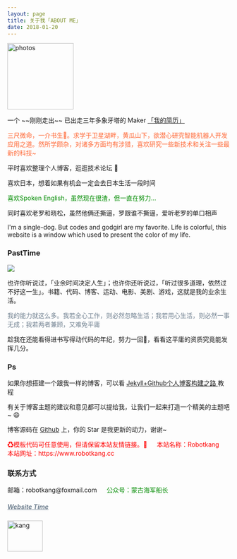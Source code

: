 ```yaml
---
layout: page
title: 关于我「ABOUT ME」 
date: 2018-01-20
---
```

<a href="/photos/" target="_blank"><img src="https://robotkang-1257995526.cos.ap-chengdu.myqcloud.com/%E5%A4%A9%E7%AD%96.png" width="150" height="150" alt="photos"/></a>

<p>
一个 ~~刚刚走出~~ 已出走三年多象牙塔的 Maker <a href="/Mr.Kang_Developer/" target="_blank"> 「我的简历」 </a>    
 


<div style="color:#FF6633">
<p>	三尺微命，一介书生🧒。求学于卫星湖畔，黄瓜山下，欲潜心研究智能机器人开发应用之道。然所学颇杂，对诸多方面均有涉猎，喜欢研究一些新技术和关注一些最新的科技~ 
</p>
</div>
<p>
平时喜欢整理个人博客，逛逛技术论坛 💯     
<p>
喜欢日本，想着如果有机会一定会去日本生活一段时间        
<div style="color:#008B00">
<p>
喜欢Spoken English，虽然现在很渣，但一直在努力...        
</p>

</div>
<p>
同时喜欢老罗和晓松，虽然他俩还撕逼，罗跟谁不撕逼，爱听老罗的单口相声           
<p>
I'm a single-dog.  But codes and godgirl are my favorite.  Life is colorful, this website   is a window which used to present the color of my life.       

<p>
<h3> PastTime</h3>   
<img src="https://v2.jinrishici.com/one.svg?font-size=20&spacing=2&color=DarkViolet"> 
<br />
<p>

也许你听说过，「业余时间决定人生」；也许你还听说过，「听过很多道理，依然过不好这一生」。书籍、代码、博客、运动、电影、美剧、游戏，这就是我的业余生活。            


<div style="color:#708090">
<p>
     我的能力就这么多。我若全心工作，则必然忽略生活；我若用心生活，则必然一事无成；我若两者兼顾，又难免平庸
</p>
</div>
<p>
趁我在还能看得进书写得动代码的年纪，努力一回💪，看看这平庸的资质究竟能发挥几分。

<p>

<h3> Ps </h3>   
<p>
如果你想搭建一个跟我一样的博客，可以看
<a href="https://robotkang.cc/1733.html"> Jekyll+Github个人博客构建之路 </a>
教程

<p>

有关于博客主题的建议和意见都可以提给我，让我们一起来打造一个精美的主题吧~ 😄    

<p> 

博客源码在 <a target="_blank" href='https://github.com/MengZheK/kangblog-theme' target="_blank" >Github</a> 上，你的 Star 是我更新的动力，谢谢~         
<p>

<div style="color:#FF0000">
<p>
♻模板代码可任意使用，但请保留本站友情链接。👣   
&emsp;      
本站名称：Robotkang &emsp;        
本站网址：https://www.robotkang.cc &emsp;         
</p>
</div>

<h3> 联系方式 </h3>         
<script>
	function mousemethod(op,imgid){
	document.getElementById(imgid).style.display=op;
	}
</script>

<p>邮箱：robotkang@foxmail.com &emsp; 
	<a href="#" onmouseover="mousemethod('block','img2')" onmouseout="mousemethod('none','img2')" style="color:#008B00;text-decoration:none">公众号：蒙古海军船长</a><img id="img2" src="https://robotkang-1257995526.cos.ap-chengdu.myqcloud.com/kanggzh.png" style="display:none;" width="128" height="128" >
 
 


<a href="/lovekang/" style="color:#708090"  target="_blank"> <h5>Website Time</h5></a>  

<div class="divcss5-right">
	<a href="https://robotkang.cc" target="_blank"><img src="https://robotkang-1257995526.cos.ap-chengdu.myqcloud.com/%E4%BA%A2%E5%BF%97%E5%86%9B%E7%AD%BE%E5%90%8D01.png
" width="80" height="70" alt="kang"/></a>
</div> 


